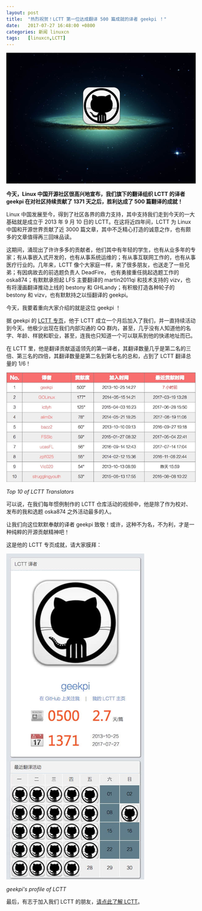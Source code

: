 ```yaml
---
layout: post
title:	"热烈祝贺！LCTT 第一位达成翻译 500 篇成就的译者 geekpi ！"
date:	2017-07-27 16:48:00 +0800 
categories:	新闻 linuxcn 
tags:	[linuxcn,LCTT]
---
```



![](/Asserts/Images/album/201707/27/164802tifmlruifdad77wu.jpg)


**今天，Linux 中国开源社区很高兴地宣布，我们旗下的翻译组织 LCTT 的译者 geekpi 在对社区持续贡献了 1371 天之后，胜利达成了 500 篇翻译的成就！**


Linux 中国发展至今，得到了社区各界的鼎力支持，其中支持我们走到今天的一大基础就是成立于 2013 年 9 月 10 日的 LCTT。在这将近四年间，LCTT 为 Linux 中国和开源世界贡献了近 3000 篇文章，其中不乏精心打造的诚意之作，也有颇多的文章值得再三回味品读。 


这期间，涌现出了许许多多的贡献者，他们其中有年轻的学生，也有从业多年的专家；有从事嵌入式开发的，也有从事系统运维的；有从事互联网工作的，也有从事医疗行业的。几年来，LCTT 像个大家庭一样，来了很多朋友，也送走了一些兄弟；有因病故去的前选题负责人 DeadFire， 也有勇接重任挑起选题工作的 oska874；有默默承担起 LFS 主要翻译的 martin2011qi 和技术支持的 vizv，也有将漫画翻译推动上线的 bestony 和 GHLandy；有积极打造各种轮子的 bestony 和 vizv，也有默默持之以恒翻译的 geekpi。


今天，我要着重向大家介绍的就是这位 geekpi ！


据 geekpi 的 [LCTT 专页](https://linux.cn/lctt/geekpi)，他于 LCTT 成立一个月后加入了我们，并一直持续活动到今天。他极少出现在我们内部沟通的 QQ 群内，甚至，几乎没有人知道他的名字、年龄、样貌和职业，甚至，连我也只知道一个可以联系到他的快递地址而已。


在 LCTT 里，他是翻译贡献遥遥领先的第一译者，其翻译数量几乎是第二名的三倍、第三名的四倍，其翻译数量是第二名到第七名的总和，占到了 LCTT 翻译总量的 1/6！


![](/Asserts/Images/album/201707/27/164415blqkkltm042v0imv.jpg)


*Top 10 of LCTT Translators*


可以说，在我们每年惯例制作的 LCTT 仓库活动的视频中，他是除了作为校对、发布的我和选题 oska874 之外活动最多的人。


让我们向这位默默奉献的译者 geekpi 致敬！或许，这种不为名，不为利，才是一种纯粹的开源贡献精神吧！


这是他的 LCTT 专页成就，请大家膜拜：


![](/Asserts/Images/album/201707/27/164449gzq68jzqu226hzzh.jpg)


*geekpi's profile of LCTT*


最后，有志于加入我们 LCTT 的朋友，[请点此了解 LCTT](https://linux.cn/lctt/)。

